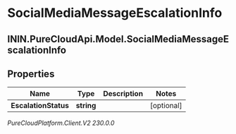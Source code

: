 # SocialMediaMessageEscalationInfo

## ININ.PureCloudApi.Model.SocialMediaMessageEscalationInfo

## Properties

|Name | Type | Description | Notes|
|------------ | ------------- | ------------- | -------------|
| **EscalationStatus** | **string** |  | [optional] |



_PureCloudPlatform.Client.V2 230.0.0_

